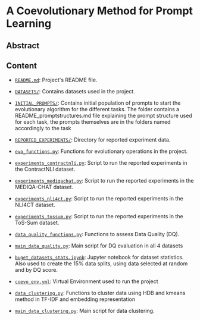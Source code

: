# A Coevolutionary Method for Prompt Learning

## Abstract

## Content

- [`README.md`](README.md): Project's README file.

- [`DATASETS/`](DATASETS): Contains datasets used in the project.
- [`INITIAL_PROMPTS/`](INITIAL_PROMPTS): Contains initial population of prompts to start the evolutionary algorithm for the different tasks. The folder contains a README_promptstructures.md file explaining the prompt structure used for each task, the prompts themselves are in the folders named accordingly to the task
- [`REPORTED_EXPERIMENTS/`](REPORTED_EXPERIMENTS): Directory for reported experiment data.

- [`evo_functions.py`](evo_functions.py): Functions for evolutionary operations in the project.

- [`experiments_contractnli.py`](experiments_contractnli.py): Script to run the reported experiments in the ContractNLI dataset.
- [`experiments_mediqachat.py`](experiments_mediqachat.py): Script to run the reported experiments in the MEDIQA-CHAT dataset.
- [`experiments_nli4ct.py`](experiments_nli4ct.py): Script to run the reported experiments in the NLI4CT dataset.
- [`experiments_tossum.py`](experiments_tossum.py): Script to run the reported experiments in the ToS-Sum dataset.

- [`data_quality_functions.py`](data_quality_functions.py): Functions to assess Data Quality (DQ).
- [`main_data_quality.py`](main_data_quality.py): Main script for DQ evaluation in all 4 datasets

- [`buget_datasets_stats.ipynb`](buget_datasets_stats.ipynb): Jupyter notebook for dataset statistics. Also used to create the 15% data splits, using data selected at random and by DQ score.

- [`coevo_env.yml`](coevo_env.yml): Virtual Environment used to run the project

- [`data_clustering.py`](data_clustering.py): Functions to cluster data using HDB and kmeans method in TF-IDF and embedding representation
- [`main_data_clustering.py`](main_data_clustering.py): Main script for data clustering.


